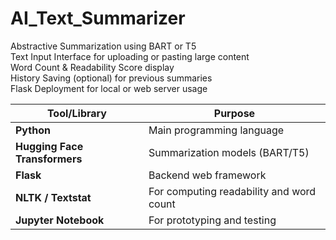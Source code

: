 # AI_Text_Summarizer

 Abstractive Summarization using BART or T5
 <br>
 Text Input Interface for uploading or pasting large content
 <br>
 Word Count & Readability Score display
 <br>
 History Saving (optional) for previous summaries
 <br>
 Flask Deployment for local or web server usage
 <br>

| Tool/Library                  | Purpose                                  |
| ----------------------------- | ---------------------------------------- |
| **Python**                    | Main programming language                |
| **Hugging Face Transformers** | Summarization models (BART/T5)           |
| **Flask**                     | Backend web framework                    |
| **NLTK / Textstat**           | For computing readability and word count |
| **Jupyter Notebook**          | For prototyping and testing              |
